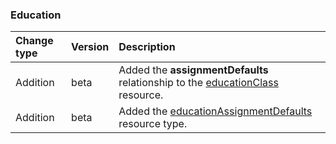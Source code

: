 ### Education

| **Change type** | **Version** | **Description** |
|:---|:---|:---|
|Addition|beta|Added the **assignmentDefaults** relationship to the [educationClass](https://docs.microsoft.com/en-us/graph/api/resources/educationClass?view=graph-rest-beta) resource.|
|Addition|beta|Added the [educationAssignmentDefaults](https://docs.microsoft.com/en-us/graph/api/resources/educationAssignmentDefaults?view=graph-rest-beta) resource type.|
